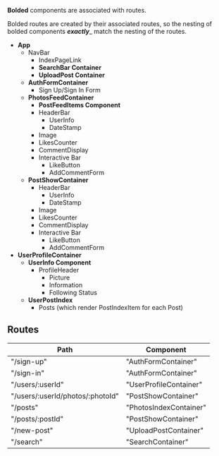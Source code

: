 **Bolded** components are associated with routes.

Bolded routes are created by their associated routes, so the nesting of bolded components _**exactly**__ match the nesting of the routes.

* **App**
  * NavBar
    * IndexPageLink
    * **SearchBar Container**
    * **UploadPost Container**
  * **AuthFormContainer**
    * Sign Up/Sign In Form
  * **PhotosFeedContainer**
      * **PostFeedItems Component**
      * HeaderBar
        * UserInfo
        * DateStamp
      * Image
      * LikesCounter
      * CommentDisplay
      * Interactive Bar
        * LikeButton
        * AddCommentForm
  * **PostShowContainer**
    * HeaderBar
      * UserInfo
      * DateStamp
    * Image
    * LikesCounter
    * CommentDisplay
    * Interactive Bar
      * LikeButton
      * AddCommentForm
* **UserProfileContainer**
  * **UserInfo Component**
    * ProfileHeader
      * Picture
      * Information
      * Following Status
  * **UserPostIndex**
    * Posts (which render PostIndexItem for each Post)

## Routes

|Path   | Component   |
|-------|-------------|
| "/sign-up" | "AuthFormContainer" |
| "/sign-in" | "AuthFormContainer" |
| "/users/:userId" | "UserProfileContainer" |
| "/users/:userId/photos/:photoId" | "PostShowContainer" |
| "/posts" | "PhotosIndexContainer" |
| "/posts/:postId" | "PostShowContainer" |
| "/new-post" | "UploadPostContainer" |
| "/search" | "SearchContainer" |
